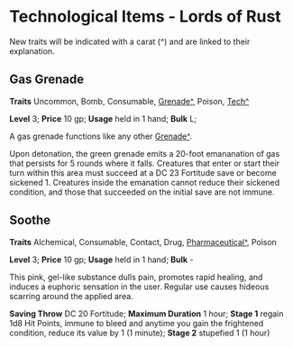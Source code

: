 # Technological Items - Lords of Rust

New traits will be indicated with a carat (^) and are linked to their explanation.

## Gas Grenade

**Traits** Uncommon, Bomb, Consumable, [Grenade^](/Traits/README.md#grenade), Poison, [Tech^](/Traits/README.md#tech)

**Level** 3; **Price** 10 gp; **Usage** held in 1 hand; **Bulk** L;

A gas grenade functions like any other [Grenade^](/Technology%20Guide/Gear/README.md#grenade). 

Upon detonation, the green grenade emits a 20-foot emananation of gas that persists for 5 rounds where it falls. Creatures that enter or start their turn within this area must succeed at a DC 23 Fortitude save or become sickened 1. Creatures inside the emanation cannot reduce their sickened condition, and those that succeeded on the initial save are not immune.

## Soothe

**Traits** Alchemical, Consumable, Contact, Drug, [Pharmaceutical^](/Traits/README.md#pharmaceutical), Poison

**Level** 3; **Price** 10 gp; **Usage** held in 1 hand; **Bulk** -

This pink, gel-like substance dulls pain, promotes rapid healing, and induces a euphoric sensation in the user. Regular use causes hideous scarring around the applied area.

**Saving Throw** DC 20 Fortitude; **Maximum Duration** 1 hour; **Stage 1** regain 1d8 Hit Points, immune to bleed and anytime you gain the frightened condition, reduce its value by 1 (1 minute); **Stage 2** stupefied 1 (1 hour)
